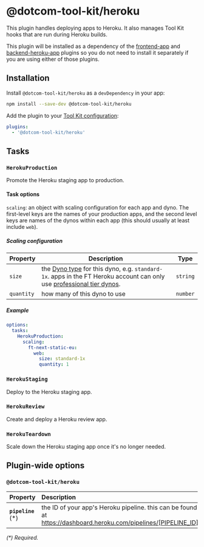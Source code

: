 # @dotcom-tool-kit/heroku

This plugin handles deploying apps to Heroku. It also manages Tool Kit hooks that are run during Heroku builds.

This plugin will be installed as a dependency of the [frontend-app](https://github.com/Financial-Times/dotcom-tool-kit/tree/main/plugins/frontend-app) and [backend-heroku-app](https://github.com/Financial-Times/dotcom-tool-kit/tree/main/plugins/backend-heroku-app) plugins so you do not need to install it separately if you are using either of those plugins.

## Installation

Install `@dotcom-tool-kit/heroku` as a `devDependency` in your app:

```sh
npm install --save-dev @dotcom-tool-kit/heroku
```

Add the plugin to your [Tool Kit configuration](https://github.com/financial-times/dotcom-tool-kit/blob/main/readme.md#configuring-tool-kit):

```yaml
plugins:
  - '@dotcom-tool-kit/heroku'
```

<!-- begin autogenerated docs -->
## Tasks

### `HerokuProduction`

Promote the Heroku staging app to production.

#### Task options

`scaling`: an object with scaling configuration for each app and dyno. The first-level keys are the names of your production apps, and the second level keys are names of the dynos within each app (this should usually at least include `web`).

##### Scaling configuration

| Property | Description | Type |
|-|-|-|
| `size` | the [Dyno type](https://devcenter.heroku.com/articles/dyno-types) for this dyno, e.g. `standard-1x`. apps in the FT Heroku account can only use [professional tier dynos](https://devcenter.heroku.com/articles/dyno-types#dyno-tiers-and-mixing-dyno-types). | `string` |
| `quantity` | how many of this dyno to use | `number` |

##### Example

~~~yml
options:
  tasks:
    HerokuProduction:
      scaling:
        ft-next-static-eu:
          web:
            size: standard-1x
            quantity: 1
~~~

<!-- hide autogenerated schema docs -->


### `HerokuStaging`

Deploy to the Heroku staging app.

### `HerokuReview`

Create and deploy a Heroku review app.

### `HerokuTeardown`

Scale down the Heroku staging app once it's no longer needed.


## Plugin-wide options

### `@dotcom-tool-kit/heroku`

| Property            | Description                                                                                                     | Type     |
| :------------------ | :-------------------------------------------------------------------------------------------------------------- | :------- |
| **`pipeline`** (\*) | the ID of your app's Heroku pipeline. this can be found at https://dashboard.heroku.com/pipelines/[PIPELINE_ID] | `string` |

_(\*) Required._
<!-- end autogenerated docs -->
